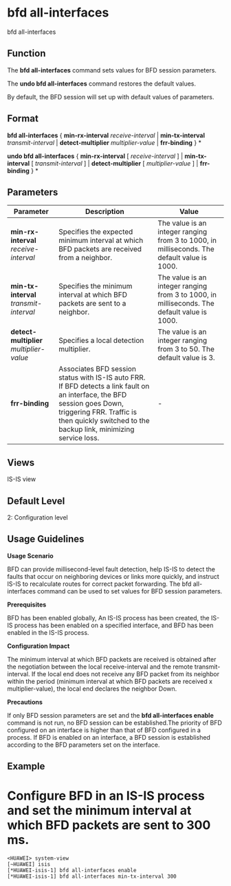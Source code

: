 bfd all-interfaces
==================

bfd all-interfaces

Function
--------



The **bfd all-interfaces** command sets values for BFD session parameters.

The **undo bfd all-interfaces** command restores the default values.



By default, the BFD session will set up with default values of parameters.


Format
------

**bfd all-interfaces** { **min-rx-interval** *receive-interval* | **min-tx-interval** *transmit-interval* | **detect-multiplier** *multiplier-value* | **frr-binding** } \*

**undo bfd all-interfaces** { **min-rx-interval** [ *receive-interval* ] | **min-tx-interval** [ *transmit-interval* ] | **detect-multiplier** [ *multiplier-value* ] | **frr-binding** } \*


Parameters
----------

| Parameter | Description | Value |
| --- | --- | --- |
| **min-rx-interval** *receive-interval* | Specifies the expected minimum interval at which BFD packets are received from a neighbor. | The value is an integer ranging from 3 to 1000, in milliseconds. The default value is 1000. |
| **min-tx-interval** *transmit-interval* | Specifies the minimum interval at which BFD packets are sent to a neighbor. | The value is an integer ranging from 3 to 1000, in milliseconds. The default value is 1000. |
| **detect-multiplier** *multiplier-value* | Specifies a local detection multiplier. | The value is an integer ranging from 3 to 50. The default value is 3. |
| **frr-binding** | Associates BFD session status with IS-IS auto FRR. If BFD detects a link fault on an interface, the BFD session goes Down, triggering FRR. Traffic is then quickly switched to the backup link, minimizing service loss. | - |



Views
-----

IS-IS view


Default Level
-------------

2: Configuration level


Usage Guidelines
----------------

**Usage Scenario**

BFD can provide millisecond-level fault detection, help IS-IS to detect the faults that occur on neighboring devices or links more quickly, and instruct IS-IS to recalculate routes for correct packet forwarding. The bfd all-interfaces command can be used to set values for BFD session parameters.

**Prerequisites**

BFD has been enabled globally, An IS-IS process has been created, the IS-IS process has been enabled on a specified interface, and BFD has been enabled in the IS-IS process.

**Configuration Impact**

The minimum interval at which BFD packets are received is obtained after the negotiation between the local receive-interval and the remote transmit-interval. If the local end does not receive any BFD packet from its neighbor within the period (minimum interval at which BFD packets are received x multiplier-value), the local end declares the neighbor Down.

**Precautions**

If only BFD session parameters are set and the **bfd all-interfaces enable** command is not run, no BFD session can be established.The priority of BFD configured on an interface is higher than that of BFD configured in a process. If BFD is enabled on an interface, a BFD session is established according to the BFD parameters set on the interface.


Example
-------

# Configure BFD in an IS-IS process and set the minimum interval at which BFD packets are sent to 300 ms.
```
<HUAWEI> system-view
[~HUAWEI] isis
[*HUAWEI-isis-1] bfd all-interfaces enable
[*HUAWEI-isis-1] bfd all-interfaces min-tx-interval 300

```